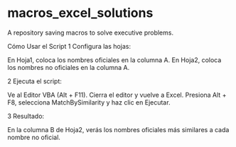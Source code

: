 # macros_excel_solutions
A repository saving macros to solve executive problems.

Cómo Usar el Script
1 Configura las hojas:

  En Hoja1, coloca los nombres oficiales en la columna A.
  En Hoja2, coloca los nombres no oficiales en la columna A.

2 Ejecuta el script:

  Ve al Editor VBA (Alt + F11).
  Cierra el editor y vuelve a Excel.
  Presiona Alt + F8, selecciona MatchBySimilarity y haz clic en Ejecutar.

3 Resultado:

En la columna B de Hoja2, verás los nombres oficiales más similares a cada nombre no oficial.
